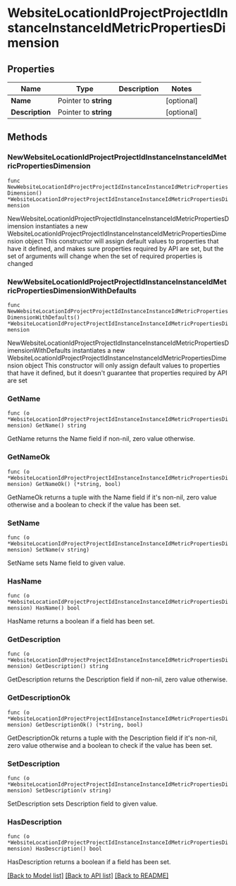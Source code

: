 # WebsiteLocationIdProjectProjectIdInstanceInstanceIdMetricPropertiesDimension

## Properties

Name | Type | Description | Notes
------------ | ------------- | ------------- | -------------
**Name** | Pointer to **string** |  | [optional] 
**Description** | Pointer to **string** |  | [optional] 

## Methods

### NewWebsiteLocationIdProjectProjectIdInstanceInstanceIdMetricPropertiesDimension

`func NewWebsiteLocationIdProjectProjectIdInstanceInstanceIdMetricPropertiesDimension() *WebsiteLocationIdProjectProjectIdInstanceInstanceIdMetricPropertiesDimension`

NewWebsiteLocationIdProjectProjectIdInstanceInstanceIdMetricPropertiesDimension instantiates a new WebsiteLocationIdProjectProjectIdInstanceInstanceIdMetricPropertiesDimension object
This constructor will assign default values to properties that have it defined,
and makes sure properties required by API are set, but the set of arguments
will change when the set of required properties is changed

### NewWebsiteLocationIdProjectProjectIdInstanceInstanceIdMetricPropertiesDimensionWithDefaults

`func NewWebsiteLocationIdProjectProjectIdInstanceInstanceIdMetricPropertiesDimensionWithDefaults() *WebsiteLocationIdProjectProjectIdInstanceInstanceIdMetricPropertiesDimension`

NewWebsiteLocationIdProjectProjectIdInstanceInstanceIdMetricPropertiesDimensionWithDefaults instantiates a new WebsiteLocationIdProjectProjectIdInstanceInstanceIdMetricPropertiesDimension object
This constructor will only assign default values to properties that have it defined,
but it doesn't guarantee that properties required by API are set

### GetName

`func (o *WebsiteLocationIdProjectProjectIdInstanceInstanceIdMetricPropertiesDimension) GetName() string`

GetName returns the Name field if non-nil, zero value otherwise.

### GetNameOk

`func (o *WebsiteLocationIdProjectProjectIdInstanceInstanceIdMetricPropertiesDimension) GetNameOk() (*string, bool)`

GetNameOk returns a tuple with the Name field if it's non-nil, zero value otherwise
and a boolean to check if the value has been set.

### SetName

`func (o *WebsiteLocationIdProjectProjectIdInstanceInstanceIdMetricPropertiesDimension) SetName(v string)`

SetName sets Name field to given value.

### HasName

`func (o *WebsiteLocationIdProjectProjectIdInstanceInstanceIdMetricPropertiesDimension) HasName() bool`

HasName returns a boolean if a field has been set.

### GetDescription

`func (o *WebsiteLocationIdProjectProjectIdInstanceInstanceIdMetricPropertiesDimension) GetDescription() string`

GetDescription returns the Description field if non-nil, zero value otherwise.

### GetDescriptionOk

`func (o *WebsiteLocationIdProjectProjectIdInstanceInstanceIdMetricPropertiesDimension) GetDescriptionOk() (*string, bool)`

GetDescriptionOk returns a tuple with the Description field if it's non-nil, zero value otherwise
and a boolean to check if the value has been set.

### SetDescription

`func (o *WebsiteLocationIdProjectProjectIdInstanceInstanceIdMetricPropertiesDimension) SetDescription(v string)`

SetDescription sets Description field to given value.

### HasDescription

`func (o *WebsiteLocationIdProjectProjectIdInstanceInstanceIdMetricPropertiesDimension) HasDescription() bool`

HasDescription returns a boolean if a field has been set.


[[Back to Model list]](../README.md#documentation-for-models) [[Back to API list]](../README.md#documentation-for-api-endpoints) [[Back to README]](../README.md)


